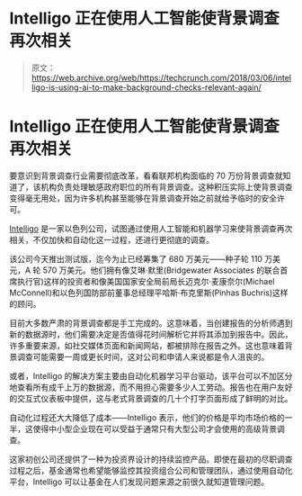 # Intelligo 正在使用人工智能使背景调查再次相关

> 原文：<https://web.archive.org/web/https://techcrunch.com/2018/03/06/intelligo-is-using-ai-to-make-background-checks-relevant-again/>

# Intelligo 正在使用人工智能使背景调查再次相关

要意识到背景调查行业需要彻底改革，看看联邦机构面临的 70 万份背景调查就知道了，该机构负责处理敏感政府职位的所有背景调查。这种积压实际上使背景调查变得毫无用处，因为许多机构甚至能够在背景调查开始之前就给予临时的安全许可。

[Intelligo](https://web.archive.org/web/20230328203127/https://intelligo-group.com/) 是一家以色列公司，试图通过使用人工智能和机器学习来使背景调查再次相关，不仅加快和自动化这一过程，还进行更彻底的调查。

该公司今天推出测试版，迄今为止已经筹集了 680 万美元——种子轮 110 万美元，A 轮 570 万美元。他们拥有像艾琳·默里(Bridgewater Associates 的联合首席执行官)这样的投资者和像美国国家安全局前局长迈克尔·麦康奈尔(Michael McConnell)和以色列国防部前董事总经理平哈斯·布克里斯(Pinhas Buchris)这样的顾问。

目前大多数严肃的背景调查都是手工完成的。这意味着，当创建报告的分析师遇到新的数据源时，他们需要决定是否值得花时间解析它并将其添加到报告中。因此，许多重要来源，如社交媒体页面和新闻网站，都被排除在报告之外。这也意味着背景调查可能需要一周或更长时间，这对公司和申请人来说都是令人沮丧的。

或者，Intelligo 的解决方案主要由自动化机器学习平台驱动，该平台可以不加区分地查看所有成千上万的数据源，而不用担心需要多少人工劳动。报告也在用户友好的交互式仪表板中提供，这与老式背景调查的几十个打字页面形成了鲜明的对比。

自动化过程还大大降低了成本——Intelligo 表示，他们的价格是平均市场价格的一半，这使得中小型企业现在可以受益于通常只有大型公司才会使用的高级背景调查。

这家初创公司还提供了一种为投资界设计的持续监控产品。即使在最初的尽职调查过程之后，基金通常也希望能够监控其投资组合公司和管理团队，通过使用自动化平台，Intelligo 可以让基金在人们发现问题来源之前很久就知道管理问题。